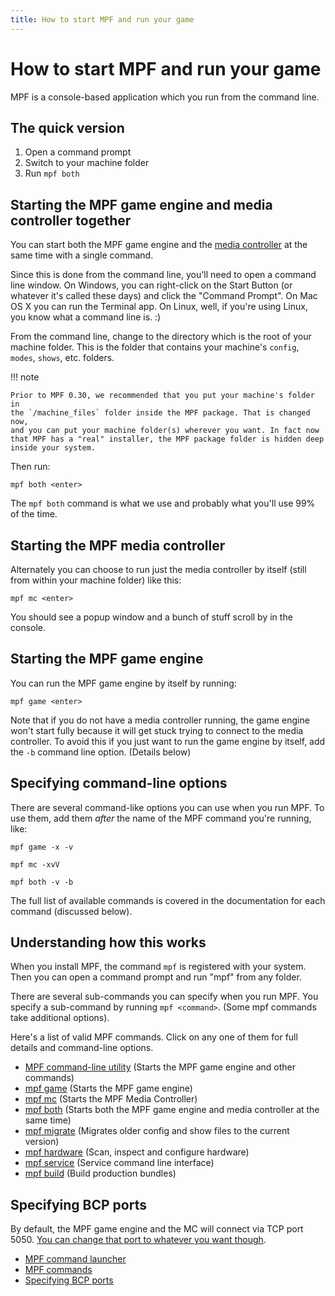```yaml
---
title: How to start MPF and run your game
---
```


# How to start MPF and run your game


MPF is a console-based application which you run from the command line.

## The quick version

1.  Open a command prompt
2.  Switch to your machine folder
3.  Run `mpf both`

## Starting the MPF game engine and media controller together

You can start both the MPF game engine and the
[media controller](../start/media_controller.md) at the same time with a single command.

Since this is done from the command line, you'll need to open a command
line window. On Windows, you can right-click on the Start Button (or
whatever it's called these days) and click the "Command Prompt". On
Mac OS X you can run the Terminal app. On Linux, well, if you're using
Linux, you know what a command line is. :)

From the command line, change to the directory which is the root of your
machine folder. This is the folder that contains your machine's
`config`, `modes`, `shows`, etc. folders.

!!! note

    Prior to MPF 0.30, we recommended that you put your machine's folder in
    the `/machine_files` folder inside the MPF package. That is changed now,
    and you can put your machine folder(s) wherever you want. In fact now
    that MPF has a "real" installer, the MPF package folder is hidden deep
    inside your system.

Then run:

``` console
mpf both <enter>
```

The `mpf both` command is what we use and probably what you'll use 99%
of the time.

## Starting the MPF media controller

Alternately you can choose to run just the media controller by itself
(still from within your machine folder) like this:

``` console
mpf mc <enter>
```

You should see a popup window and a bunch of stuff scroll by in the
console.

## Starting the MPF game engine

You can run the MPF game engine by itself by running:

``` console
mpf game <enter>
```

Note that if you do not have a media controller running, the game engine
won't start fully because it will get stuck trying to connect to the
media controller. To avoid this if you just want to run the game engine
by itself, add the `-b` command line option. (Details below)

## Specifying command-line options

There are several command-like options you can use when you run MPF. To
use them, add them *after* the name of the MPF command you're running,
like:

``` console
mpf game -x -v

mpf mc -xvV

mpf both -v -b
```

The full list of available commands is covered in the documentation for
each command (discussed below).

## Understanding how this works

When you install MPF, the command `mpf` is registered with your system.
Then you can open a command prompt and run "mpf" from any folder.

There are several sub-commands you can specify when you run MPF. You
specify a sub-command by running `mpf <command>`. (Some mpf commands
take additional options).

Here's a list of valid MPF commands. Click on any one of them for full
details and command-line options.

* [MPF command-line utility](mpf.md) (Starts the MPF game
    engine and other commands)
* [mpf game](commands/game.md) (Starts the
    MPF game engine)
* [mpf mc](commands/mc.md) (Starts the MPF
    Media Controller)
* [mpf both](commands/both.md) (Starts
    both the MPF game engine and media controller at the same time)
* [mpf migrate](commands/migrate.md)
    (Migrates older config and show files to the current version)
* [mpf hardware](commands/hardware.md)
    (Scan, inspect and configure hardware)
* [mpf service](commands/service.md)
    (Service command line interface)
* [mpf build](commands/build.md) (Build
    production bundles)

## Specifying BCP ports

By default, the MPF game engine and the MC will connect via TCP port
5050.
[You can change that port to whatever you want though](ports.md).

* [MPF command launcher](mpf.md)
* [MPF commands](commands)
* [Specifying
BCP ports](ports)
